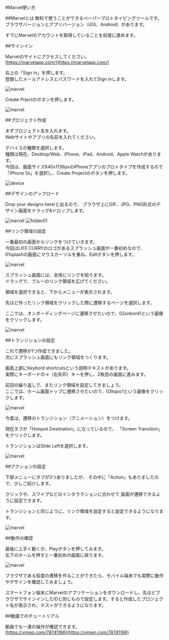
#Marvel使い方


##Marvelとは
無料で使うことができるペーパープロトタイピングツールです。  
ブラウザバージョンとアプリバージョン（iOS、Android）があります。

すでにMarvelのアカウントを取得していることを前提に進めます。


##サインイン

Marvelのサイトにアクセスしてください。  
[https://marvelapp.com/](https://marvelapp.com/)

右上の「Sign In」を押します。  
登録したメールアドレスとパスワードを入れてSign inします。

![marvel](img/cap-marvelapp.png)

Create Prjectのボタンを押します。

![marvel](img/cap-top.png)


##プロジェクト作成

まずプロジェクト名を入れます。  
Webサイトやアプリの名前を入れてください。

デバイスの種類を選択します。  
種類は現在、Desktop/Web、iPhone、iPad、Android、Apple Watchがあります。  
今回は、画面サイズ640x1136pxのiPhoneアプリのプロトタイプを作成するので「iPhone 5s」を選択し、Create Projectのボタンを押します。

![device](img/device.png)


##デザインのアップロード

Drop your designs here!と出るので、
ブラウザ上にGIF、JPG、PNG形式のデザイン画面をドラッグ&ドロップします。

![marvel](img/marvel02.png)
![folder01](img/folder01.png)


##リンク領域の設定

一番最初の画面からリンクをつけていきます。  
今回はLIFE CURRYのロゴがあるスプラッシュ画面が一番初めなので、
01splashの画面にマウスカーソルを重ね、Editボタンを押します。

![marvel](img/03.png)


スプラッシュ画面には、全体にリンクを貼ります。  
ドラッグで、ブルーのリンク領域を広げてください。

領域を選択できると、下からメニューが表示されます。  

先ほど作ったリンク領域をクリックした際に遷移するページを選択します。

ここでは、オンボーディングページに遷移させたいので、02onbord1という画像をクリックします。

![marvel](img/04.png)


##トランジションの設定

これで遷移が1つ作成できました。  
次にスプラッシュ画面にもリンク領域をつくります。

画面上部にKeybord shortcutsという説明テキストがあります。  
実際にキーボードの→（右矢印）キーを押し、2枚目の画面に進みます。

前回の繰り返しで、またリンク領域を設定してきましょう。  
ここでは、ホーム画面トップに遷移させたいので、03topic1という画像をクリックします。

![marvel](img/05.png)

今度は、遷移のトランジション（アニメーション）をつけます。

現在タブが「Hotspot Destination」になっているので、
「Screen Transition」をクリックします。

トランジションはSlide Leftを選択します。

![marvel](img/06.png)


##アクションの設定

下部メニューにタブが3つありましたが、
その中に「Action」もありましたので、少しご紹介します。

クリックや、スワイプなどのインタラクションに合わせて
画面が遷移できるように設定できます。

トランジションと同じように、リンク領域を設定すると設定できるようになります。

![marvel](img/07.png)


##動作の確認

最後に上手く動くか、Playボタンを押してみます。  
左下のホームを押すと一番初めの画面に戻ります。

![marvel](img/08.png)


ブラウザである程度の遷移を作ることができたら、モバイル端末でも実際に動作やデザインを確認してみましょう。

スマートフォン端末にMarvelのアプリケーションをダウンロードし、先ほどブラウザでサインインしたIDと同じもので設定します。すると作成したプロジェクト名が表示され、テストができるようになります。

##動画でのチュートリアル

動画でも一連の操作が確認できます。  
[https://vimeo.com/78741166](https://vimeo.com/78741166)
